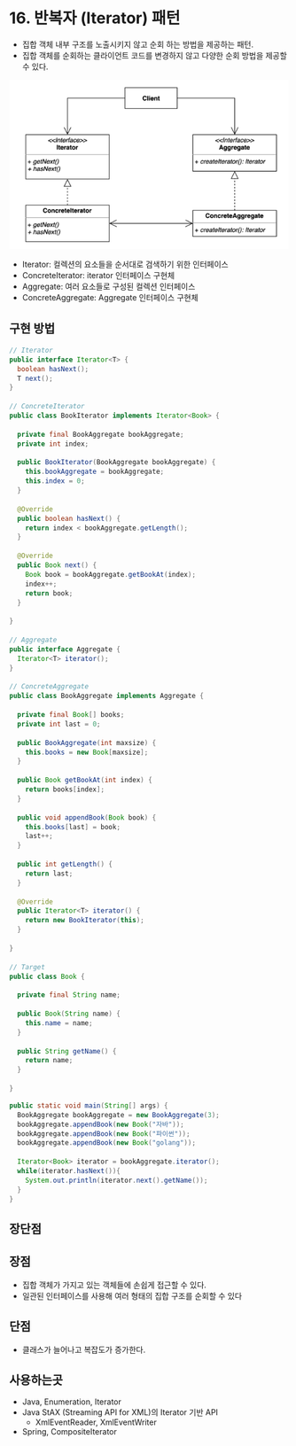 # 16. 반복자 (Iterator) 패턴

- 집합 객체 내부 구조를 노출시키지 않고 순회 하는 방법을 제공하는 패턴.
- 집합 객체를 순회하는 클라이언트 코드를 변경하지 않고 다양한 순회 방법을 제공할 수 있다.

![16.png](../images/16.png)

- Iterator: 컬렉션의 요소들을 순서대로 검색하기 위한 인터페이스
- ConcreteIterator: iterator 인터페이스 구현체
- Aggregate: 여러 요소들로 구성된 컬렉션 인터페이스
- ConcreteAggregate: Aggregate 인터페이스 구현체

## 구현 방법

```java
// Iterator
public interface Iterator<T> {
  boolean hasNext();
  T next();
}

// ConcreteIterator
public class BookIterator implements Iterator<Book> {
  
  private final BookAggregate bookAggregate;
  private int index;

  public BookIterator(BookAggregate bookAggregate) {
    this.bookAggregate = bookAggregate;
    this.index = 0;
  }

  @Override
  public boolean hasNext() {
    return index < bookAggregate.getLength();
  }

  @Override
  public Book next() {
    Book book = bookAggregate.getBookAt(index);
    index++;
    return book;
  }
  
}

// Aggregate
public interface Aggregate {
  Iterator<T> iterator();
}

// ConcreteAggregate
public class BookAggregate implements Aggregate {
  
  private final Book[] books;
  private int last = 0;

  public BookAggregate(int maxsize) {
    this.books = new Book[maxsize];
  }

  public Book getBookAt(int index) {
    return books[index];
  }

  public void appendBook(Book book) {
    this.books[last] = book;
    last++;
  }

  public int getLength() {
    return last;
  }

  @Override
  public Iterator<T> iterator() {
    return new BookIterator(this);
  }
  
}

// Target
public class Book {
  
  private final String name;

  public Book(String name) {
    this.name = name;
  }

  public String getName() {
    return name;
  }
  
}
```

```java
public static void main(String[] args) {
  BookAggregate bookAggregate = new BookAggregate(3);
  bookAggregate.appendBook(new Book("자바"));
  bookAggregate.appendBook(new Book("파이썬"));
  bookAggregate.appendBook(new Book("golang"));

  Iterator<Book> iterator = bookAggregate.iterator();
  while(iterator.hasNext()){
    System.out.println(iterator.next().getName());
  }
}
```

## 장단점

## 장점

- 집합 객체가 가지고 있는 객체들에 손쉽게 접근할 수 있다.
- 일관된 인터페이스를 사용해 여러 형태의 집합 구조를 순회할 수 있다

## 단점

- 클래스가 늘어나고 복잡도가 증가한다.

## 사용하는곳

- Java, Enumeration, Iterator
- Java StAX (Streaming API for XML)의 Iterator 기반 API
  - XmlEventReader, XmlEventWriter
- Spring, CompositeIterator
